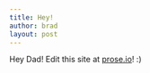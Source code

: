 ```yaml
---
title: Hey!
author: brad
layout: post
---
```


Hey Dad!  Edit this site at [prose.io](http://prose.io)!  :)
